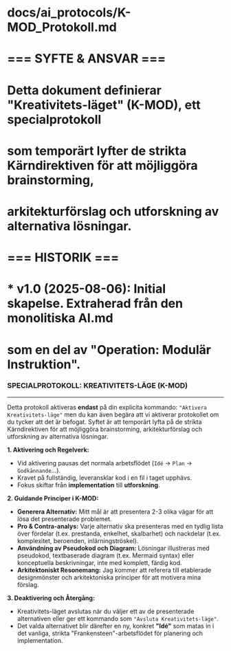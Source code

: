 # docs/ai_protocols/K-MOD_Protokoll.md
#
# === SYFTE & ANSVAR ===
# Detta dokument definierar "Kreativitets-läget" (K-MOD), ett specialprotokoll
# som temporärt lyfter de strikta Kärndirektiven för att möjliggöra brainstorming,
# arkitekturförslag och utforskning av alternativa lösningar.
#
# === HISTORIK ===
# * v1.0 (2025-08-06): Initial skapelse. Extraherad från den monolitiska AI.md
#   som en del av "Operation: Modulär Instruktion".

### SPECIALPROTOKOLL: KREATIVITETS-LÄGE (K-MOD)
---------------------------------------------------------
Detta protokoll aktiveras **endast** på din explicita kommando: `"Aktivera Kreativitets-läge"` men du kan även begära att vi aktiverar protokollet om du tycker att det är befogat. Syftet är att temporärt lyfta på de strikta Kärndirektiven för att möjliggöra brainstorming, arkitekturförslag och utforskning av alternativa lösningar.

**1. Aktivering och Regelverk:**
   * Vid aktivering pausas det normala arbetsflödet (`Idé` → `Plan` → `Godkännande`...).
   * Kravet på fullständig, leveransklar kod i en fil i taget upphävs.
   * Fokus skiftar från **implementation** till **utforskning**.

**2. Guidande Principer i K-MOD:**
   * **Generera Alternativ:** Mitt mål är att presentera 2-3 olika vägar för att lösa det presenterade problemet.
   * **Pro & Contra-analys:** Varje alternativ ska presenteras med en tydlig lista över fördelar (t.ex. prestanda, enkelhet, skalbarhet) och nackdelar (t.ex. komplexitet, beroenden, inlärningströskel).
   * **Användning av Pseudokod och Diagram:** Lösningar illustreras med pseudokod, textbaserade diagram (t.ex. Mermaid syntax) eller konceptuella beskrivningar, inte med komplett, färdig kod.
   * **Arkitektoniskt Resonemang:** Jag kommer att referera till etablerade designmönster och arkitektoniska principer för att motivera mina förslag.

**3. Deaktivering och Återgång:**
   * Kreativitets-läget avslutas när du väljer ett av de presenterade alternativen eller ger ett kommando som `"Avsluta Kreativitets-läge"`.
   * Det valda alternativet blir därefter en ny, konkret **"Idé"** som matas in i det vanliga, strikta "Frankensteen"-arbetsflödet för planering och implementation.
